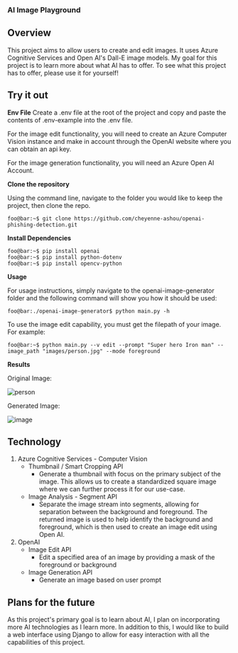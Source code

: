### AI Image Playground
## Overview
This project aims to allow users to create and edit images.
It uses Azure Cognitive Services and Open AI's Dall-E image models.
My goal for this project is to learn more about what AI has to offer.
To see what this project has to offer, please use it for yourself!

## Try it out

**Env File**
Create a .env file at the root of the project and copy and paste the contents of .env-example into the .env file.

For the image edit functionality, you will need to create an Azure Computer Vision instance and make in account through the OpenAI website where you can obtain an api key.

For the image generation functionality, you will need an Azure Open AI Account.

**Clone the repository**

Using the command line, navigate to the folder you would like to keep the project, then clone the repo.
```commandline
foo@bar:~$ git clone https://github.com/cheyenne-ashou/openai-phishing-detection.git
```

**Install Dependencies**


```commandline
foo@bar:~$ pip install openai
foo@bar:~$ pip install python-dotenv
foo@bar:~$ pip install opencv-python
```

**Usage**

For usage instructions, simply navigate to the openai-image-generator folder and the following command will show you how it should be used:
```commandline
foo@bar:./openai-image-generator$ python main.py -h 
```
To use the image edit capability, you must get the filepath of your image. For example:
```commandline
foo@bar:~$ python main.py --v edit --prompt "Super hero Iron man" --image_path "images/person.jpg" --mode foreground
```

**Results**

Original Image:

![person](https://github.com/cheyenne-ashou/openai-image-generator/assets/54869764/7ce7c638-4b2c-4e36-bc6f-ca474bc70201)

Generated Image:

![image](https://github.com/cheyenne-ashou/openai-image-generator/assets/54869764/3fb9be65-37ce-4016-abd6-f55c33b30e3c)

## Technology
1. Azure Cognitive Services - Computer Vision
   - Thumbnail / Smart Cropping API
     - Generate a thumbnail with focus on the primary subject of the image. This allows us to create a standardized square image where we can further process it for our use-case.
   - Image Analysis - Segment API
     - Separate the image stream into segments, allowing for separation between the background and foreground. The returned image is used to help identify the background and foreground, which is then used to create an image edit using Open AI.
2. OpenAI
   - Image Edit API
     - Edit a specified area of an image by providing a mask of the foreground or background
   - Image Generation API
     - Generate an image based on user prompt
## Plans for the future
As this project's primary goal is to learn about AI, I plan on incorporating more AI technologies as I learn more.
In addition to this, I would like to build a web interface using Django to allow for easy interaction with all the capabilities of this project.
